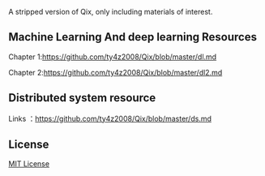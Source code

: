 A stripped version of Qix, only including materials of interest.

## Machine Learning And deep learning Resources

Chapter 1:https://github.com/ty4z2008/Qix/blob/master/dl.md

Chapter 2:https://github.com/ty4z2008/Qix/blob/master/dl2.md

## Distributed system resource

Links ：https://github.com/ty4z2008/Qix/blob/master/ds.md

## License

[MIT License](https://github.com/ty4z2008/Qix/blob/master/License.md)
